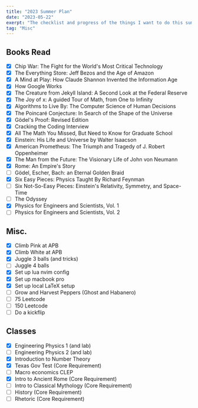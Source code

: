 ```yaml
---
title: "2023 Summer Plan"
date: "2023-05-22"
exerpt: "The checklist and progress of the things I want to do this summer"
tag: "Misc"
---
```


## Books Read

- [x] Chip War: The Fight for the World's Most Critical Technology
- [x] The Everything Store: Jeff Bezos and the Age of Amazon
- [x] A Mind at Play: How Claude Shannon Invented the Information Age
- [x] How Google Works
- [x] The Creature from Jekyll Island: A Second Look at the Federal Reserve
- [x] The Joy of x: A guided Tour of Math, from One to Infinity
- [x] Algorithms to Live By: The Computer Science of Human Decisions
- [x] The Poincaré Conjecture: In Search of the Shape of the Universe
- [x] Gödel's Proof: Revised Edition
- [x] Cracking the Coding Interview
- [x] All The Math You Missed, But Need to Know for Graduate School
- [x] Einstein: His Life and Universe by Walter Isaacson
- [x] American Prometheus: The Triumph and Tragedy of J. Robert Oppenheimer
- [x] The Man from the Future: The Visionary Life of John von Neumann
- [x] Rome: An Empire's Story
- [ ] Gödel, Escher, Bach: an Eternal Golden Braid
- [x] Six Easy Pieces: Physics Taught By Richard Feynman
- [ ] Six Not-So-Easy Pieces: Einstein's Relativity, Symmetry, and Space-Time
- [ ] The Odyssey
- [x] Physics for Engineers and Scientists, Vol. 1
- [ ] Physics for Engineers and Scientists, Vol. 2

## Misc.

- [x] Climb Pink at APB
- [x] Climb White at APB
- [x] Juggle 3 balls (and tricks)
- [ ] Juggle 4 balls 
- [x] Set up lua nvim config
- [x] Set up macbook pro
- [x] Set up local LaTeX setup
- [ ] Grow and Harvest Peppers (Ghost and Habanero)
- [ ] 75 Leetcode
- [ ] 150 Leetcode
- [ ] Do a kickflip

## Classes

- [x] Engineering Physics 1 (and lab)
- [ ] Engineering Physics 2 (and lab)
- [x] Introduction to Number Theory
- [x] Texas Gov Test (Core Requirement)
- [ ] Macro economics CLEP
- [x] Intro to Ancient Rome (Core Requirement)
- [ ] Intro to Classical Mythology (Core Requirement)
- [ ] History (Core Requirement)
- [ ] Rhetoric (Core Requirement)
